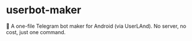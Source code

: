 # userbot-maker
🤖 A one-file Telegram bot maker for Android (via UserLAnd). No server, no cost, just one command.
